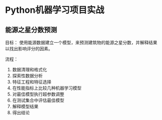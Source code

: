 # Python机器学习项目实战
## 能源之星分数预测

目标：
  使用能源数据建立一个模型，来预测建筑物的能源之星分数，并解释结果以找出影响评分的因素。

流程：
1. 数据清理和格式化
2. 探索性数据分析
3. 特征工程和特征选择
4. 在性能指标上比较几种机器学习模型
5. 对最佳模型执行超参数调整
6. 在测试集合中评估最佳模型
7. 解释模型结果
8. 得出结论

